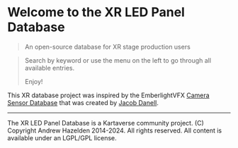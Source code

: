 # Welcome to the XR LED Panel Database

> An open-source database for XR stage production users

> Search by keyword or use the menu on the left to go through all available entries.
>
> Enjoy!
>

This XR database project was inspired by the EmberlightVFX [Camera Sensor Database](https://emberlightvfx.github.io/Camera-Sensor-Database/#/) that was created by [Jacob Danell](https://www.imdb.com/name/nm3168721/).

---

The XR LED Panel Database is a Kartaverse community project. (C) Copyright Andrew Hazelden 2014-2024. All rights reserved. All content is available under an LGPL/GPL license.
